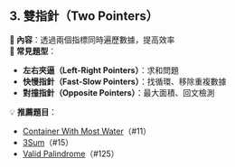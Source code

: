## **3. 雙指針（Two Pointers）**
**📌 內容**：透過兩個指標同時遍歷數據，提高效率  
**🔹 常見題型**：
- **左右夾逼（Left-Right Pointers）**：求和問題
- **快慢指針（Fast-Slow Pointers）**：找循環、移除重複數據
- **對撞指針（Opposite Pointers）**：最大面積、回文檢測

💡 **推薦題目**：
- [Container With Most Water](https://leetcode.com/problems/container-with-most-water/)（#11）
- [3Sum](https://leetcode.com/problems/3sum/)（#15）
- [Valid Palindrome](https://leetcode.com/problems/valid-palindrome/)（#125）

